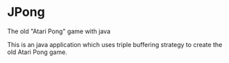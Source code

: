 # JPong
The old "Atari Pong" game with java

This is an java application which uses triple buffering strategy
to create the old Atari Pong game.
